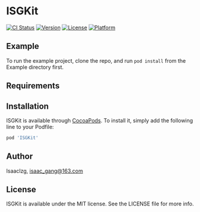 # ISGKit

[![CI Status](https://img.shields.io/travis/Isaaclzg/ISGKit.svg?style=flat)](https://travis-ci.org/Isaaclzg/ISGKit)
[![Version](https://img.shields.io/cocoapods/v/ISGKit.svg?style=flat)](https://cocoapods.org/pods/ISGKit)
[![License](https://img.shields.io/cocoapods/l/ISGKit.svg?style=flat)](https://cocoapods.org/pods/ISGKit)
[![Platform](https://img.shields.io/cocoapods/p/ISGKit.svg?style=flat)](https://cocoapods.org/pods/ISGKit)

## Example

To run the example project, clone the repo, and run `pod install` from the Example directory first.

## Requirements

## Installation

ISGKit is available through [CocoaPods](https://cocoapods.org). To install
it, simply add the following line to your Podfile:

```ruby
pod 'ISGKit'
```

## Author

Isaaclzg, isaac_gang@163.com

## License

ISGKit is available under the MIT license. See the LICENSE file for more info.
